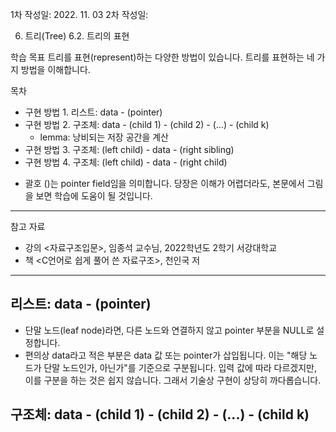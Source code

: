 1차 작성일: 2022. 11. 03
2차 작성일:

6. 트리(Tree)
6.2. 트리의 표현

학습 목표
트리를 표현(represent)하는 다양한 방법이 있습니다. 트리를 표현하는 네 가지 방법을 이해합니다.

목차
- 구현 방법 1. 리스트: data - (pointer)
- 구현 방법 2. 구조체: data - (child 1) - (child 2) - (...) - (child k)
    - lemma: 낭비되는 저장 공간을 계산
- 구현 방법 3. 구조체: (left child) - data - (right sibling)
- 구현 방법 4. 구조체: (left child) - data - (right child)

* 괄호 ()는 pointer field임을 의미합니다.
당장은 이해가 어렵더라도, 본문에서 그림을 보면 학습에 도움이 될 것입니다.

---

참고 자료
* 강의 <자료구조입문>, 임종석 교수님, 2022학년도 2학기 서강대학교
* 책 <C언어로 쉽게 풀어 쓴 자료구조>, 천인국 저

---

## 리스트: data - (pointer)

- 단말 노드(leaf node)라면, 다른 노드와 연결하지 않고 pointer 부분을 NULL로 설정합니다.
- 편의상 data라고 적은 부분은 data 값 또는 pointer가 삽입됩니다. 이는 "해당 노드가 단말 노드인가, 아닌가"를 기준으로 구분됩니다. 입력 값에 따라 다르겠지만, 이를 구분을 하는 것은 쉽지 않습니다. 그래서 기술상 구현이 상당히 까다롭습니다.

## 구조체: data - (child 1) - (child 2) - (...) - (child k)

### 

